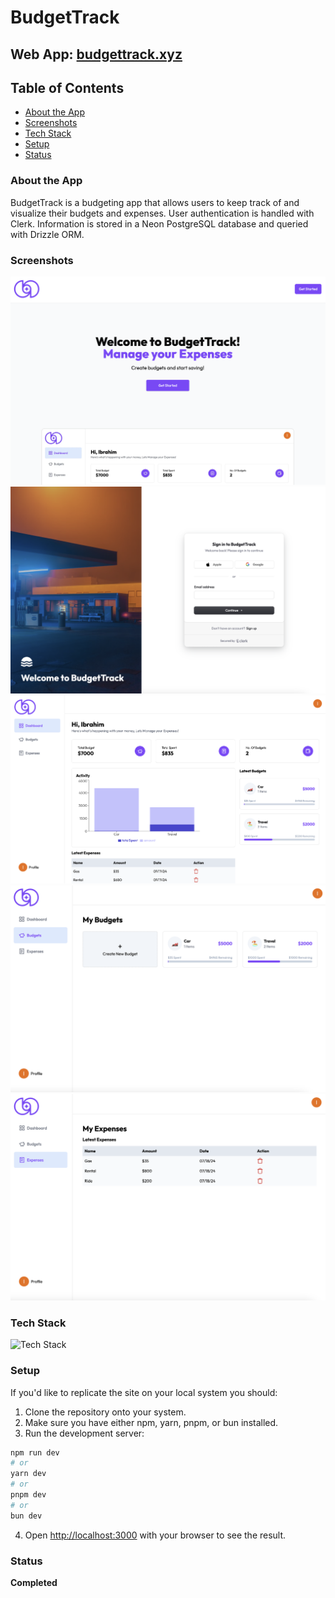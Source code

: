 # BudgetTrack
## Web App: [budgettrack.xyz](https://www.budgettrack.xyz/)

## Table of Contents
- [About the App](#about-the-app)
- [Screenshots](#screenshots)
- [Tech Stack](#tech-stack)
- [Setup](#setup)
- [Status](#status)

### About the App
BudgetTrack is a budgeting app that allows users to keep track of and visualize their budgets and expenses. User authentication is handled with Clerk. Information is stored in a Neon PostgreSQL database and queried with Drizzle ORM.

### Screenshots
![Landing Page](./public/landing.png)
![Authentication](./public/auth.png)
![Dashboard Image](./public/dashboard.png)
![Budgets](./public/budgets.png)
![Expenses](./public/expenses.png)

### Tech Stack
![Tech Stack](https://github-readme-tech-stack.vercel.app/api/cards?title=Tech+Stack&align=center&titleAlign=center&lineCount=2&width=550&line1=react%2Creact%2C58a6ff%3Bnext.js%2Cnext.js%2Cffffff%3Btailwindcss%2Ctailwind+css%2C06B6D4%3Btypescript%2Ctypescript%2C3178C6%3B&line2=clerk%2Cclerk%2C6C47FF%3Bdrizzle%2Cdrizzle%2CC5F74F%3Bpostgresql%2Cneon%2C4169E1%3B)

### Setup
If you'd like to replicate the site on your local system you should: <br>

1. Clone the repository onto your system. 
2. Make sure you have either npm, yarn, pnpm, or bun installed.
3. Run the development server:
```bash
npm run dev
# or
yarn dev
# or
pnpm dev
# or
bun dev
```
4. Open [http://localhost:3000](http://localhost:3000) with your browser to see the result.

### Status
**Completed**
